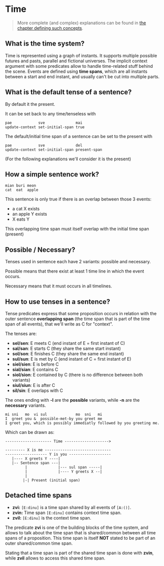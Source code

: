 # Time

> More complete (and complex) explanations can be found in [the chapter
> defining such concepts](../from_scratch/core_to_complete/time.md).

## What is the time system?

Time is represented using a graph of instants. It supports multiple possible futures and pasts, parallel and fictional universes. The implicit context argument with some predicates allow to handle time-related stuff behind the scene. Events are defined using __time spans__, which are all instants between a start and end instant, and usually can't be cut into multiple parts. 

## What is the default tense of a sentence?

By default it the present.

It can be set back to any time/tenseless with
```
pae            sve              mai
update-context set-initial-span true
```

The default/initial time span of a sentence can be set to the present with
```
pae            sve              del
update-context set-initial-span present-span
```

(For the following explanations we'll consider it is the present)

## How a simple sentence work?
```
mian buri meon
cat  eat  apple
```

This sentence is only true if there is an overlap between those 3 events:
- a cat X exists
- an apple Y exists
- X eats Y

This overlapping time span must itself overlap with the initial time span (present)

## Possible / Necessary?
Tenses used in sentence each have 2 variants: possible and necessary.

Possible means that there exist at least 1 time line in which the event occurs.

Necessary means that it must occurs in all timelines.

## How to use tenses in a sentence?
Tense predicates express that some proposition occurs in relation with the
outer sentence __overlapping span__ (the time span that is part of the time
span of all events), that we'll write as C for "context".

The tenses are:
- __sel/sen__: E meets C (end instant of E = first instant of C)
- __sal/san__: E starts C  (they share the same start instant)
- __sol/son__: E finishes C (they share the same end instant)
- __sul/sun__: E is met by C (end instant of C = first instant of E)
- __siel/sien__: E is before C
- __sial/sian__: E contains C
- __siol/sion__: E contained by C (there is no difference between both variants)
- __siul/siun__: E is after C
- __sil/sin__: E overlaps with C

The ones ending with __-l__ are the __possible__ variants, while __-n__ are the
__necessary__ variants.

```
mi sni   mo  vi sul             mo  sni   mi
I  greet you &  possible-met-by you greet me
I greet you, which is possibly immediatly followed by you greeting me.
```

Which can be drawn as:
```
--------------------- Time -------------------->

--------- X is me ------------------------------
------------------- Y is you -------------------
   |---- X greets Y ----|
   |-- Sentence span ---|
         |              |--- sul span -----|
         |              |---- Y greets X --|
         |
        |-| Present (initial span)
```

## Detached time spans

- __zvi:__ `[E:dinu]` is a time span shared by all events of `[A:()]`.
- __zvin:__ Time span `[E:dinu]` contains context time span.
- __zvil:__ `[E:dinu]` is the context time span.

The predicate __zvi__ is one of the building blocks of the time system, and
allows to talk about the time span that is shared/common between all time spans
of a proposition. This time span is itself __NOT__ stated to be part of an outer
shared/common time span.

Stating that a time span is part of the shared time span is done with __zvin__,
while __zvil__ allows to access this shared time span.